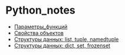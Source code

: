 # Python_notes
- [Параметры_функций](https://gist.github.com/AntonGorynya/0289fdee63384e879af02ba49f31dd34)
- [Свойства объектов](https://gist.github.com/AntonGorynya/41670df1f414f8ad8ce2d2f3b35995c6)
- [Структуры данных: list, tuple, namedtuple](https://gist.github.com/AntonGorynya/fdf5155bdf989bda8f54fc2b1fa216dd)
- [Структуры данных: dict, set, frozenset](https://gist.github.com/AntonGorynya/0c5e1f9446829a25bd2a54bc9980fab0)
